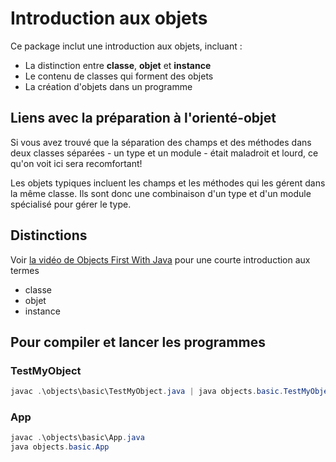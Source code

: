 # Introduction aux objets

Ce package inclut une introduction aux objets, incluant :

* La distinction entre **classe**, **objet** et **instance**
* Le contenu de classes qui forment des objets
* La création d'objets dans un programme

## Liens avec la préparation à l'orienté-objet

Si vous avez trouvé que la séparation des champs et des méthodes dans deux classes séparées - un type et un module - était maladroit et lourd, ce qu'on voit ici sera recomfortant!

Les objets typiques incluent les champs et les méthodes qui les gérent dans la même classe. Ils sont donc une combinaison d'un type et d'un module spécialisé pour gérer le type.

## Distinctions

Voir [la vidéo de Objects First With Java](https://www.youtube.com/watch?v=CPUaTT0Xoo4) pour une courte introduction aux termes 

* classe
* objet
* instance

## Pour compiler et lancer les programmes

### TestMyObject
```powershell
javac .\objects\basic\TestMyObject.java | java objects.basic.TestMyObject
```

### App
```powershell
javac .\objects\basic\App.java
java objects.basic.App
```
